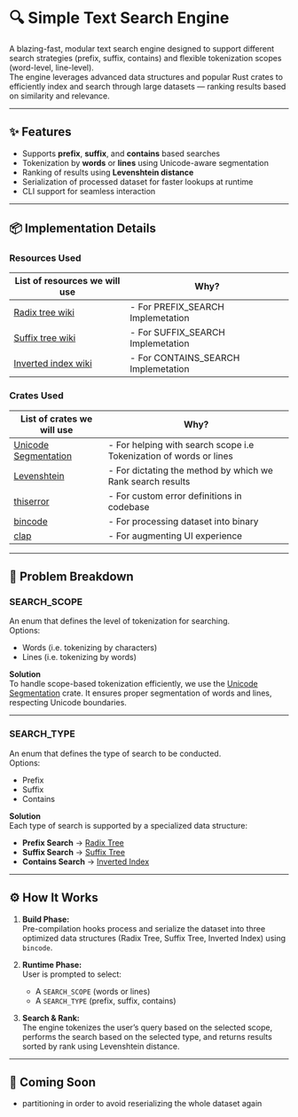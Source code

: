 # 🔍 Simple Text Search Engine

A blazing-fast, modular text search engine designed to support different search strategies (prefix, suffix, contains) and flexible tokenization scopes (word-level, line-level).  
The engine leverages advanced data structures and popular Rust crates to efficiently index and search through large datasets — ranking results based on similarity and relevance.

---

## ✨ Features

- Supports **prefix**, **suffix**, and **contains** based searches  
- Tokenization by **words** or **lines** using Unicode-aware segmentation  
- Ranking of results using **Levenshtein distance**  
- Serialization of processed dataset for faster lookups at runtime  
- CLI support for seamless interaction

---

## 📦 Implementation Details

### Resources Used

| List of resources we will use | Why? |
| ------------- | ---|
| [Radix tree wiki](https://en.wikipedia.org/wiki/Radix_tree) | - For PREFIX_SEARCH Implemetation  |
| [Suffix tree wiki](https://en.m.wikipedia.org/wiki/Suffix_tree) | - For SUFFIX_SEARCH Implemetation |
| [Inverted index wiki](https://en.wikipedia.org/wiki/Inverted_index) | - For CONTAINS_SEARCH Implemetation |

### Crates Used

| List of crates we will use | Why? |
| ------------- |---|
| [Unicode Segmentation](https://crates.io/crates/unicode-segmentation) | - For helping with search scope i.e Tokenization of words or lines |
| [Levenshtein](https://crates.io/crates/levenshtein)  | - For dictating the method by which we Rank search results |
| [thiserror](https://crates.io/crates/thiserror)  | - For custom error definitions in codebase |
| [bincode](https://crates.io/crates/bincode)  | - For processing dataset into binary  |
| [clap](https://crates.io/crates/clap)  | - For augmenting UI experience |

---

## 🧠 Problem Breakdown

### SEARCH_SCOPE

An enum that defines the level of tokenization for searching.  
Options:  
- Words (i.e. tokenizing by characters)
- Lines (i.e. tokenizing by words)

**Solution**  
To handle scope-based tokenization efficiently, we use the [Unicode Segmentation](https://crates.io/crates/unicode-segmentation) crate. It ensures proper segmentation of words and lines, respecting Unicode boundaries.

---

### SEARCH_TYPE

An enum that defines the type of search to be conducted.  
Options:  
- Prefix
- Suffix
- Contains

**Solution**  
Each type of search is supported by a specialized data structure:

- **Prefix Search** → [Radix Tree](https://en.wikipedia.org/wiki/Radix_tree)  
- **Suffix Search** → [Suffix Tree](https://en.m.wikipedia.org/wiki/Suffix_tree)  
- **Contains Search** → [Inverted Index](https://en.wikipedia.org/wiki/Inverted_index)

---

## ⚙️ How It Works

1. **Build Phase:**  
   Pre-compilation hooks process and serialize the dataset into three optimized data structures (Radix Tree, Suffix Tree, Inverted Index) using `bincode`.

2. **Runtime Phase:**  
   User is prompted to select:
   - A `SEARCH_SCOPE` (words or lines)
   - A `SEARCH_TYPE` (prefix, suffix, contains)

3. **Search & Rank:**  
   The engine tokenizes the user’s query based on the selected scope, performs the search based on the selected type, and returns results sorted by rank using Levenshtein distance.

---

## 🚀 Coming Soon

- partitioning in order to avoid reserializing the whole dataset again
